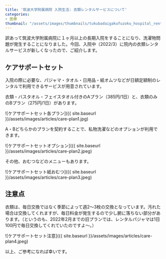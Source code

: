 ```yaml
---
title: '筑波大学附属病院 入院生活: 衣類レンタルサービスについて'
categories:
- 医療
thumbnail: "/assets/images/thumbnails/tukubadaigakufuzoku_hospital_rental_system.png"
---
```


訳あって筑波大学附属病院に１ヶ月以上の長期入院をすることになり、洗濯物問題が発生することになりました。今回、入院中（2022/3）に院内の衣類レンタルサービスが新しくなったので、ご紹介します。<!--more-->

## ケアサポートセット
入院の際に必要な、パジャマ・タオル・日用品・紙オムツなどが日額定額制のレンタルで利用できるサービスが用意されています。

衣類・バスタオル・フェイスタオル付きのAプラン（385円/1日）と、衣類のみのBプラン（275円/1日）があります。

![ケアサポートセット各プラン]({{ site.baseurl }}/assets/images/articles/care-plan1.jpg)

A・Bどちらかのプランを契約することで、私物洗濯などのオプションが利用できます。

![ケアサポートセットオプション]({{ site.baseurl }}/assets/images/articles/care-plan2.jpeg)

その他、おむつなどのメニューもあります。

![ケアサポートセット紙おむつ]({{ site.baseurl }}/assets/images/articles/care-plan3.jpeg)
## 注意点
衣類は、毎日交換ではなく季節によって週2〜3枚の交換となっています。汚れた場合は交換してくれますが、毎日料金が発生するので少し腑に落ちない部分があります。（というのも、2022年2月までの旧プランでは、レンタルパジャマは1日100円で毎日交換してくれていたのですよ〜。）

![ケアサポートセット注意]({{ site.baseurl }}/assets/images/articles/care-plan4.jpeg)

以上、ご参考になれば幸いです。
